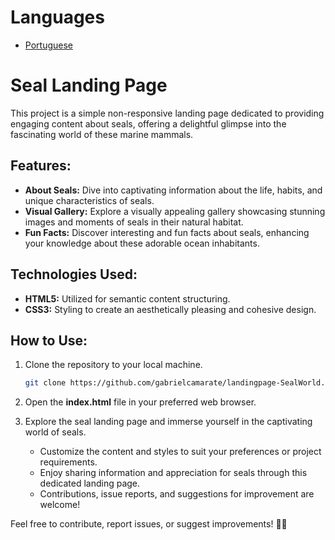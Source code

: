 # Languages
- [Portuguese](https://github.com/gabrielcamarate/landingpage-SealWorld/main/PT-BR-README.md)

# Seal Landing Page
This project is a simple non-responsive landing page dedicated to providing engaging content about seals, offering a delightful glimpse into the fascinating world of these marine mammals.

## Features:
- **About Seals:** Dive into captivating information about the life, habits, and unique characteristics of seals.
- **Visual Gallery:** Explore a visually appealing gallery showcasing stunning images and moments of seals in their natural habitat.
- **Fun Facts:** Discover interesting and fun facts about seals, enhancing your knowledge about these adorable ocean inhabitants.

## Technologies Used:
- **HTML5:** Utilized for semantic content structuring.
- **CSS3:** Styling to create an aesthetically pleasing and cohesive design.

## How to Use:
1. Clone the repository to your local machine.

    ```bash
   git clone https://github.com/gabrielcamarate/landingpage-SealWorld.git
    ```

2. Open the **index.html** file in your preferred web browser.
3. Explore the seal landing page and immerse yourself in the captivating world of seals.

   - Customize the content and styles to suit your preferences or project requirements.
   - Enjoy sharing information and appreciation for seals through this dedicated landing page.
   - Contributions, issue reports, and suggestions for improvement are welcome!

Feel free to contribute, report issues, or suggest improvements! 🌊✨
